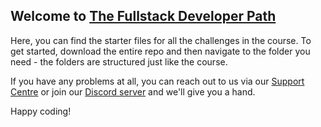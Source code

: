 ## Welcome to [The Fullstack Developer Path](https://scrimba.com/fullstack-path-c0fullstack)

Here, you can find the starter files for all the challenges in the course. To get started, download the entire repo and then navigate to the folder you need - the folders are structured just like the course. 

If you have any problems at all, you can reach out to us via our [Support Centre](scrimba.com/help) or join our [Discord server](scrimba.com/discord) and we'll give you a hand. 

Happy coding!

